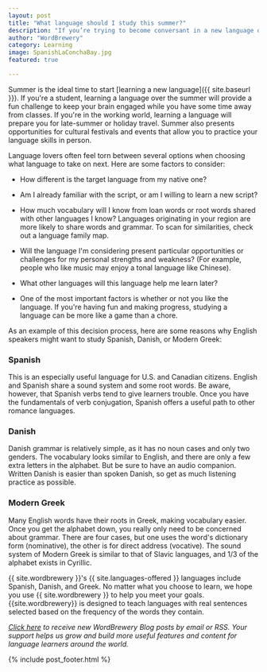 ```yaml
---
layout: post
title: "What language should I study this summer?"
description: "If you’re trying to become conversant in a new language over the next few months, think about ways to build on your skills and interests."
author: "WordBrewery"
category: Learning
image: SpanishLaConchaBay.jpg
featured: true

---
```

Summer is the ideal time to start [learning a new language]({{ site.baseurl }}). If you're a student, learning a language over the summer will provide a fun challenge to keep your brain engaged while you have some time away from classes. If you're in the working world, learning a language will prepare you for late-summer or holiday travel. Summer also presents opportunities for cultural festivals and events that allow you to practice your language skills in person.

Language lovers often feel torn between several options when choosing what language to take on next. Here are some factors to consider:

- How different is the target language from my native one?

- Am I already familiar with the script, or am I willing to learn a new script?

- How much vocabulary will I know from loan words or root words shared with other languages I know? Languages originating in your region are more likely to share words and grammar. To scan for similarities, check out a language family map.

- Will the language I'm considering present particular opportunities or challenges for my personal strengths and weakness? (For example, people who like music may enjoy a  tonal language like Chinese).

- What other languages will this language help me learn later?

- One of the most important factors is whether or not you like the language. If you're having fun and making progress, studying a language can be more like a game than a chore.

As an example of this decision process, here are some reasons why English speakers might want to study Spanish, Danish, or Modern Greek:

### Spanish

This is an especially useful language for U.S. and Canadian citizens. English and Spanish share a sound system and some root words. Be aware, however, that Spanish verbs tend to give learners trouble. Once you have the fundamentals of verb conjugation, Spanish offers a useful path to other romance languages.

### Danish

Danish grammar is relatively simple, as it has no noun cases and only two genders. The vocabulary looks similar to English, and there are only a few extra letters in the alphabet. But be sure to have an audio companion. Written Danish is easier than spoken Danish, so get as much listening practice as possible.

### Modern Greek

Many English words have their roots in Greek, making vocabulary easier. Once you get the alphabet down, you really only need to be concerned about grammar. There are four cases, but one uses the word's dictionary form (nominative), the other is for direct address (vocative). The sound system of Modern Greek is similar to that of Slavic languages, and 1/3 of the alphabet exists in Cyrillic.

{{ site.wordbrewery }}'s {{ site.languages-offered }} languages include Spanish, Danish, and Greek. No matter what you choose to learn, we hope you use {{ site.wordbrewery }} to help you meet your goals. {{site.wordbrewery}} is designed to teach languages with real sentences selected based on the frequency of the words they contain.

*[Click here](http://feeds.feedburner.com/LanguageUntapped) to receive new WordBrewery Blog posts by email or RSS. Your support helps us grow and build more useful features and content for language learners around the world.*

{% include post_footer.html %}